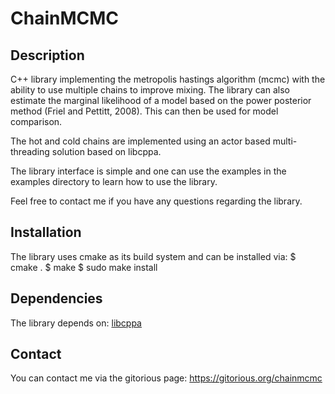# ChainMCMC

## Description

C++ library implementing the metropolis hastings algorithm (mcmc) with the ability to use multiple chains to improve mixing. The library can also estimate the marginal likelihood of a model based on the power posterior method (Friel and Pettitt, 2008). This can then be used for model comparison.

The hot and cold chains are implemented using an actor based multi-threading solution based on libcppa.

The library interface is simple and one can use the examples in the examples directory to learn how to use the library.

Feel free to contact me if you have any questions regarding the library.

## Installation

The library uses cmake as its build system and can be installed via:
$ cmake .
$ make
$ sudo make install

## Dependencies

The library depends on:
[libcppa](http://libcppa.blogspot.com/)

## Contact

You can contact me via the gitorious page:
https://gitorious.org/chainmcmc
